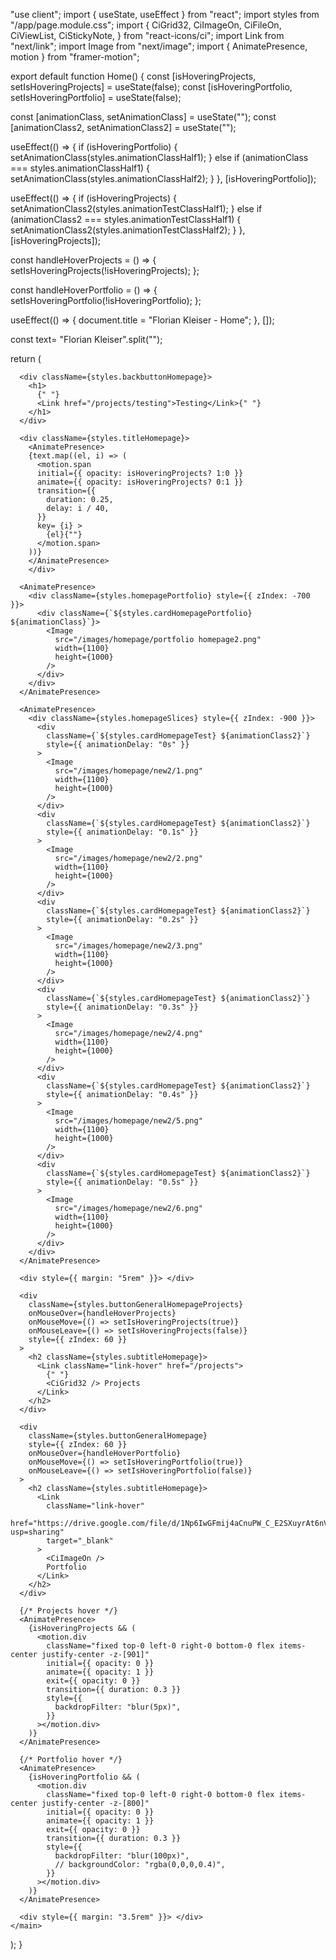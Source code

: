 "use client";
import { useState, useEffect } from "react";
import styles from "/app/page.module.css";
import {
  CiGrid32,
  CiImageOn,
  CiFileOn,
  CiViewList,
  CiStickyNote,
} from "react-icons/ci";
import Link from "next/link";
import Image from "next/image";
import { AnimatePresence, motion } from "framer-motion";

export default function Home() {
  const [isHoveringProjects, setIsHoveringProjects] = useState(false);
  const [isHoveringPortfolio, setIsHoveringPortfolio] = useState(false);

  const [animationClass, setAnimationClass] = useState("");
  const [animationClass2, setAnimationClass2] = useState("");

  useEffect(() => {
    if (isHoveringPortfolio) {
      setAnimationClass(styles.animationClassHalf1);
    } else if (animationClass === styles.animationClassHalf1) {
      setAnimationClass(styles.animationClassHalf2);
    }
  }, [isHoveringPortfolio]);

  useEffect(() => {
    if (isHoveringProjects) {
      setAnimationClass2(styles.animationTestClassHalf1);
    } else if (animationClass2 === styles.animationTestClassHalf1) {
      setAnimationClass2(styles.animationTestClassHalf2);
    }
  }, [isHoveringProjects]);

  const handleHoverProjects = () => {
    setIsHoveringProjects(!isHoveringProjects);
  };

  const handleHoverPortfolio = () => {
    setIsHoveringPortfolio(!isHoveringPortfolio);
  };

  useEffect(() => {
    document.title = "Florian Kleiser - Home";
  }, []);

  const text= "Florian Kleiser".split("");

  return (
    <main className={styles.main}>
      <div
        className="relative 
   flex 
   place-items-center 
   before:absolute 
   before:h-[300px] 
   before:w-[480px] 
   before:-translate-x-1/2 
   before:rounded-full 
   before:bg-gradient-radial 
   before:from-white 
   before:to-transparent 
   before:blur-2xl 
   before:content-[''] 
   after:absolute 
   after:-z-20 
   after:h-[180px] 
   after:w-[240px] 
   after:translate-x-1/3 
   after:bg-gradient-conic 
   after:from-sky-200 
   after:via-blue-200 
   after:blur-2xl 
   after:content-[''] 
   before:dark:bg-gradient-to-br 
   before:dark:from-transparent 
   before:dark:to-blue-700 
   before:dark:opacity-10 
   after:dark:from-sky-900 
   after:dark:via-[#0141ff] 
   after:dark:opacity-40 
   before:lg:h-[360px] 
   z-[-1]"
      ></div>

      <div className={styles.backbuttonHomepage}>
        <h1>
          {" "}
          <Link href="/projects/testing">Testing</Link>{" "}
        </h1>
      </div>

      <div className={styles.titleHomepage}>
        <AnimatePresence>
        {text.map((el, i) => (
          <motion.span
          initial={{ opacity: isHoveringProjects? 1:0 }}
          animate={{ opacity: isHoveringProjects? 0:1 }}
          transition={{
            duration: 0.25,
            delay: i / 40,
          }}
          key= {i} >
            {el}{""}
          </motion.span>
        ))}
        </AnimatePresence>
        </div>

      <AnimatePresence>
        <div className={styles.homepagePortfolio} style={{ zIndex: -700 }}>
          <div className={`${styles.cardHomepagePortfolio} ${animationClass}`}>
            <Image
              src="/images/homepage/portfolio homepage2.png"
              width={1100}
              height={1000}
            />
          </div>
        </div>
      </AnimatePresence>

      <AnimatePresence>
        <div className={styles.homepageSlices} style={{ zIndex: -900 }}>
          <div
            className={`${styles.cardHomepageTest} ${animationClass2}`}
            style={{ animationDelay: "0s" }}
          >
            <Image
              src="/images/homepage/new2/1.png"
              width={1100}
              height={1000}
            />
          </div>
          <div
            className={`${styles.cardHomepageTest} ${animationClass2}`}
            style={{ animationDelay: "0.1s" }}
          >
            <Image
              src="/images/homepage/new2/2.png"
              width={1100}
              height={1000}
            />
          </div>
          <div
            className={`${styles.cardHomepageTest} ${animationClass2}`}
            style={{ animationDelay: "0.2s" }}
          >
            <Image
              src="/images/homepage/new2/3.png"
              width={1100}
              height={1000}
            />
          </div>
          <div
            className={`${styles.cardHomepageTest} ${animationClass2}`}
            style={{ animationDelay: "0.3s" }}
          >
            <Image
              src="/images/homepage/new2/4.png"
              width={1100}
              height={1000}
            />
          </div>
          <div
            className={`${styles.cardHomepageTest} ${animationClass2}`}
            style={{ animationDelay: "0.4s" }}
          >
            <Image
              src="/images/homepage/new2/5.png"
              width={1100}
              height={1000}
            />
          </div>
          <div
            className={`${styles.cardHomepageTest} ${animationClass2}`}
            style={{ animationDelay: "0.5s" }}
          >
            <Image
              src="/images/homepage/new2/6.png"
              width={1100}
              height={1000}
            />
          </div>
        </div>
      </AnimatePresence>

      <div style={{ margin: "5rem" }}> </div>

      <div
        className={styles.buttonGeneralHomepageProjects}
        onMouseOver={handleHoverProjects}
        onMouseMove={() => setIsHoveringProjects(true)}
        onMouseLeave={() => setIsHoveringProjects(false)}
        style={{ zIndex: 60 }}
      >
        <h2 className={styles.subtitleHomepage}>
          <Link className="link-hover" href="/projects">
            {" "}
            <CiGrid32 /> Projects
          </Link>
        </h2>
      </div>

      <div
        className={styles.buttonGeneralHomepage}
        style={{ zIndex: 60 }}
        onMouseOver={handleHoverPortfolio}
        onMouseMove={() => setIsHoveringPortfolio(true)}
        onMouseLeave={() => setIsHoveringPortfolio(false)}
      >
        <h2 className={styles.subtitleHomepage}>
          <Link
            className="link-hover"
            href="https://drive.google.com/file/d/1Np6IwGFmij4aCnuPW_C_E2SXuyrAt6nV/view?usp=sharing"
            target="_blank"
          >
            <CiImageOn />
            Portfolio
          </Link>
        </h2>
      </div>

      {/* Projects hover */}
      <AnimatePresence>
        {isHoveringProjects && (
          <motion.div
            className="fixed top-0 left-0 right-0 bottom-0 flex items-center justify-center -z-[901]"
            initial={{ opacity: 0 }}
            animate={{ opacity: 1 }}
            exit={{ opacity: 0 }}
            transition={{ duration: 0.3 }}
            style={{
              backdropFilter: "blur(5px)",
            }}
          ></motion.div>
        )}
      </AnimatePresence>

      {/* Portfolio hover */}
      <AnimatePresence>
        {isHoveringPortfolio && (
          <motion.div
            className="fixed top-0 left-0 right-0 bottom-0 flex items-center justify-center -z-[800]"
            initial={{ opacity: 0 }}
            animate={{ opacity: 1 }}
            exit={{ opacity: 0 }}
            transition={{ duration: 0.3 }}
            style={{
              backdropFilter: "blur(100px)",
              // backgroundColor: "rgba(0,0,0,0.4)",
            }}
          ></motion.div>
        )}
      </AnimatePresence>

      <div style={{ margin: "3.5rem" }}> </div>
    </main>
  );
}

